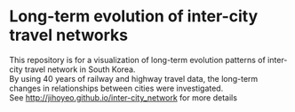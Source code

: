 # Long-term evolution of inter-city travel networks

This repository is for a visualization of long-term evolution patterns of inter-city travel network in South Korea.  
By using 40 years of railway and highway travel data, the long-term changes in relationships between cities were investigated.  
See http://jihoyeo.github.io/inter-city_network for more details
